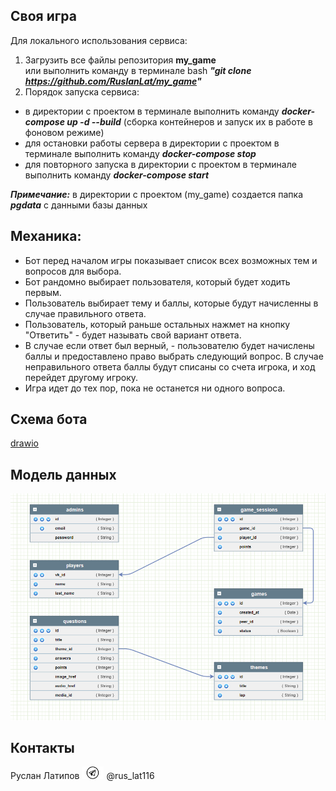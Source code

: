 ## Своя игра

Для локального использования сервиса:
1. Загрузить все файлы репозитория **my_game** \
    или выполнить команду в терминале bash ***"git clone https://github.com/RuslanLat/my_game"***
2. Порядок запуска сервиса:
* в директории с проектом в терминале выполнить команду ***docker-compose up -d --build*** (сборка контейнеров и запуск их в работе в фоновом режиме)
* для остановки работы сервера в директории с проектом в терминале выполнить команду ***docker-compose stop***
* для повторного запуска в директории с проектом в терминале выполнить команду ***docker-compose start*** 

***Примечание:*** в директории с проектом (my_game) создается папка ***pgdata*** с данными базы данных


## Механика:
* Бот перед началом игры показывает список всех возможных тем и вопросов для выбора.
* Бот рандомно выбирает пользователя, который будет ходить первым.
* Пользователь выбирает тему и баллы, которые будут начисленны в случае правильного ответа.
* Пользователь, который раньше остальных нажмет на кнопку "Ответить" - будет называть свой вариант ответа.
* В случае если ответ был верный, - пользователю будет начислены баллы и предоставлено право выбрать следующий вопрос. В случае неправильного ответа баллы будут списаны со счета игрока, и ход перейдет другому игроку.
* Игра идет до тех пор, пока не останется ни одного вопроса.

## Схема бота

[drawio](https://drive.google.com/file/d/1AZBOMmxkPKLCDmFOfuJSQOnLViNDJdic/view?usp=sharing)

## Модель данных

<img src="images/shema.png">



## Контакты

Руслан Латипов <img src="images/telegram_logo.png" width="35"> @rus_lat116 
